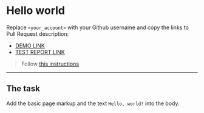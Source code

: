 # Hello world
Replace `<your_account>` with your Github username and copy the links to Pull Request description:
- [DEMO LINK](https://Sergej161995.github.io/layout_hello-world/)
- [TEST REPORT LINK](https://Sergej161995.github.io/layout_hello-world/report/html_report/)

> Follow [this instructions](https://mate-academy.github.io/layout_task-guideline/#how-to-solve-the-layout-tasks-on-github)
___

## The task 
Add the basic page markup and the text `Hello, world!` into the body.
